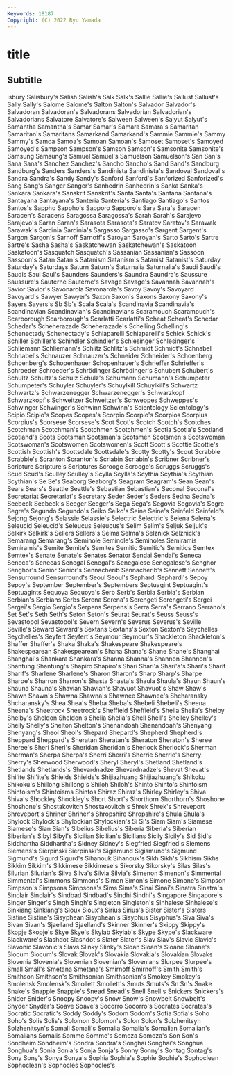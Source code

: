 ```yaml
---
Keywords: 18187
Copyright: (C) 2022 Ryu Yamada
---
```



# title

## Subtitle
isbury Salisbury's Salish Salish's Salk
Salk's Sallie Sallie's Sallust Sallust's Sally Sally's Salome Salome's Salton
Salton's Salvador Salvador's Salvadoran Salvadoran's Salvadorans Salvadorian Salvadorian's Salvadorians Salvatore
Salvatore's Salween Salween's Salyut Salyut's Samantha Samantha's Samar Samar's Samara
Samara's Samaritan Samaritan's Samaritans Samarkand Samarkand's Sammie Sammie's Sammy Sammy's
Samoa Samoa's Samoan Samoan's Samoset Samoset's Samoyed Samoyed's Sampson Sampson's
Samson Samson's Samsonite Samsonite's Samsung Samsung's Samuel Samuel's Samuelson Samuelson's
San San's Sana Sana's Sanchez Sanchez's Sancho Sancho's Sand Sand's
Sandburg Sandburg's Sanders Sanders's Sandinista Sandinista's Sandoval Sandoval's Sandra Sandra's
Sandy Sandy's Sanford Sanford's Sanforized Sanforized's Sang Sang's Sanger Sanger's
Sanhedrin Sanhedrin's Sanka Sanka's Sankara Sankara's Sanskrit Sanskrit's Santa Santa's
Santana Santana's Santayana Santayana's Santeria Santeria's Santiago Santiago's Santos Santos's
Sappho Sappho's Sapporo Sapporo's Sara Sara's Saracen Saracen's Saracens Saragossa
Saragossa's Sarah Sarah's Sarajevo Sarajevo's Saran Saran's Sarasota Sarasota's Saratov
Saratov's Sarawak Sarawak's Sardinia Sardinia's Sargasso Sargasso's Sargent Sargent's Sargon
Sargon's Sarnoff Sarnoff's Saroyan Saroyan's Sarto Sarto's Sartre Sartre's Sasha
Sasha's Saskatchewan Saskatchewan's Saskatoon Saskatoon's Sasquatch Sasquatch's Sassanian Sassanian's Sassoon
Sassoon's Satan Satan's Satanism Satanism's Satanist Satanist's Saturday Saturday's Saturdays
Saturn Saturn's Saturnalia Saturnalia's Saudi Saudi's Saudis Saul Saul's Saunders
Saunders's Saundra Saundra's Saussure Saussure's Sauterne Sauterne's Savage Savage's Savannah
Savannah's Savior Savior's Savonarola Savonarola's Savoy Savoy's Savoyard Savoyard's Sawyer
Sawyer's Saxon Saxon's Saxons Saxony Saxony's Sayers Sayers's Sb Sb's
Scala Scala's Scandinavia Scandinavia's Scandinavian Scandinavian's Scandinavians Scaramouch Scaramouch's Scarborough
Scarborough's Scarlatti Scarlatti's Scheat Scheat's Schedar Schedar's Scheherazade Scheherazade's Schelling
Schelling's Schenectady Schenectady's Schiaparelli Schiaparelli's Schick Schick's Schiller Schiller's Schindler
Schindler's Schlesinger Schlesinger's Schliemann Schliemann's Schlitz Schlitz's Schmidt Schmidt's Schnabel
Schnabel's Schnauzer Schnauzer's Schneider Schneider's Schoenberg Schoenberg's Schopenhauer Schopenhauer's Schrieffer
Schrieffer's Schroeder Schroeder's Schrödinger Schrödinger's Schubert Schubert's Schultz Schultz's Schulz
Schulz's Schumann Schumann's Schumpeter Schumpeter's Schuyler Schuyler's Schuylkill Schuylkill's Schwartz
Schwartz's Schwarzenegger Schwarzenegger's Schwarzkopf Schwarzkopf's Schweitzer Schweitzer's Schweppes Schweppes's Schwinger
Schwinger's Schwinn Schwinn's Scientology Scientology's Scipio Scipio's Scopes Scopes's Scorpio
Scorpio's Scorpios Scorpius Scorpius's Scorsese Scorsese's Scot Scot's Scotch Scotch's
Scotches Scotchman Scotchman's Scotchmen Scotchmen's Scotia Scotia's Scotland Scotland's Scots
Scotsman Scotsman's Scotsmen Scotsmen's Scotswoman Scotswoman's Scotswomen Scotswomen's Scott Scott's
Scottie Scottie's Scottish Scottish's Scottsdale Scottsdale's Scotty Scotty's Scout Scrabble
Scrabble's Scranton Scranton's Scriabin Scriabin's Scribner Scribner's Scripture Scripture's Scriptures
Scrooge Scrooge's Scruggs Scruggs's Scud Scud's Sculley Sculley's Scylla Scylla's
Scythia Scythia's Scythian Scythian's Se Se's Seaborg Seaborg's Seagram Seagram's
Sean Sean's Sears Sears's Seattle Seattle's Sebastian Sebastian's Seconal Seconal's
Secretariat Secretariat's Secretary Seder Seder's Seders Sedna Sedna's Seebeck Seebeck's
Seeger Seeger's Sega Sega's Segovia Segovia's Segre Segre's Segundo Segundo's
Seiko Seiko's Seine Seine's Seinfeld Seinfeld's Sejong Sejong's Selassie Selassie's
Selectric Selectric's Selena Selena's Seleucid Seleucid's Seleucus Seleucus's Selim Selim's
Seljuk Seljuk's Selkirk Selkirk's Sellers Sellers's Selma Selma's Selznick Selznick's
Semarang Semarang's Seminole Seminole's Seminoles Semiramis Semiramis's Semite Semite's Semites
Semitic Semitic's Semitics Semtex Semtex's Senate Senate's Senates Senator Sendai
Sendai's Seneca Seneca's Senecas Senegal Senegal's Senegalese Senegalese's Senghor Senghor's
Senior Senior's Sennacherib Sennacherib's Sennett Sennett's Sensurround Sensurround's Seoul Seoul's
Sephardi Sephardi's Sepoy Sepoy's September September's Septembers Septuagint Septuagint's Septuagints
Sequoya Sequoya's Serb Serb's Serbia Serbia's Serbian Serbian's Serbians Serbs
Serena Serena's Serengeti Serengeti's Sergei Sergei's Sergio Sergio's Serpens Serpens's
Serra Serra's Serrano Serrano's Set Set's Seth Seth's Seton Seton's
Seurat Seurat's Seuss Seuss's Sevastopol Sevastopol's Severn Severn's Severus Severus's
Seville Seville's Seward Seward's Sextans Sextans's Sexton Sexton's Seychelles Seychelles's
Seyfert Seyfert's Seymour Seymour's Shackleton Shackleton's Shaffer Shaffer's Shaka Shaka's
Shakespeare Shakespeare's Shakespearean Shakespearean's Shana Shana's Shane Shane's Shanghai Shanghai's
Shankara Shankara's Shanna Shanna's Shannon Shannon's Shantung Shantung's Shapiro Shapiro's
Shari Shari'a Shari'a's Shari's Sharif Sharif's Sharlene Sharlene's Sharon Sharon's
Sharp Sharp's Sharpe Sharpe's Sharron Sharron's Shasta Shasta's Shaula Shaula's
Shaun Shaun's Shauna Shauna's Shavian Shavian's Shavuot Shavuot's Shaw Shaw's
Shawn Shawn's Shawna Shawna's Shawnee Shawnee's Shcharansky Shcharansky's Shea Shea's
Sheba Sheba's Shebeli Shebeli's Sheena Sheena's Sheetrock Sheetrock's Sheffield Sheffield's
Sheila Sheila's Shelby Shelby's Sheldon Sheldon's Shelia Shelia's Shell Shell's
Shelley Shelley's Shelly Shelly's Shelton Shelton's Shenandoah Shenandoah's Shenyang Shenyang's
Sheol Sheol's Shepard Shepard's Shepherd Shepherd's Sheppard Sheppard's Sheratan Sheratan's
Sheraton Sheraton's Sheree Sheree's Sheri Sheri's Sheridan Sheridan's Sherlock Sherlock's
Sherman Sherman's Sherpa Sherpa's Sherri Sherri's Sherrie Sherrie's Sherry Sherry's
Sherwood Sherwood's Sheryl Sheryl's Shetland Shetland's Shetlands Shetlands's Shevardnadze Shevardnadze's
Shevat Shevat's Shi'ite Shi'ite's Shields Shields's Shijiazhuang Shijiazhuang's Shikoku Shikoku's
Shillong Shillong's Shiloh Shiloh's Shinto Shinto's Shintoism Shintoism's Shintoisms Shintos
Shiraz Shiraz's Shirley Shirley's Shiva Shiva's Shockley Shockley's Short Short's
Shorthorn Shorthorn's Shoshone Shoshone's Shostakovitch Shostakovitch's Shrek Shrek's Shreveport Shreveport's
Shriner Shriner's Shropshire Shropshire's Shula Shula's Shylock Shylock's Shylockian Shylockian's
Si Si's Siam Siam's Siamese Siamese's Sian Sian's Sibelius Sibelius's
Siberia Siberia's Siberian Siberian's Sibyl Sibyl's Sicilian Sicilian's Sicilians Sicily
Sicily's Sid Sid's Siddhartha Siddhartha's Sidney Sidney's Siegfried Siegfried's Siemens
Siemens's Sierpinski Sierpinski's Sigismund Sigismund's Sigmund Sigmund's Sigurd Sigurd's Sihanouk
Sihanouk's Sikh Sikh's Sikhism Sikhs Sikkim Sikkim's Sikkimese Sikkimese's Sikorsky
Sikorsky's Silas Silas's Silurian Silurian's Silva Silva's Silvia Silvia's Simenon
Simenon's Simmental Simmental's Simmons Simmons's Simon Simon's Simone Simone's Simpson
Simpson's Simpsons Simpsons's Sims Sims's Sinai Sinai's Sinatra Sinatra's Sinclair
Sinclair's Sindbad Sindbad's Sindhi Sindhi's Singapore Singapore's Singer Singer's Singh
Singh's Singleton Singleton's Sinhalese Sinhalese's Sinkiang Sinkiang's Sioux Sioux's Sirius
Sirius's Sister Sister's Sisters Sistine Sistine's Sisyphean Sisyphean's Sisyphus Sisyphus's
Siva Siva's Sivan Sivan's Sjaelland Sjaelland's Skinner Skinner's Skippy Skippy's
Skopje Skopje's Skye Skye's Skylab Skylab's Skype Skype's Slackware Slackware's
Slashdot Slashdot's Slater Slater's Slav Slav's Slavic Slavic's Slavonic Slavonic's
Slavs Slinky Slinky's Sloan Sloan's Sloane Sloane's Slocum Slocum's Slovak
Slovak's Slovakia Slovakia's Slovakian Slovaks Slovenia Slovenia's Slovenian Slovenian's Slovenians
Slurpee Slurpee's Small Small's Smetana Smetana's Smirnoff Smirnoff's Smith Smith's
Smithson Smithson's Smithsonian Smithsonian's Smokey Smokey's Smolensk Smolensk's Smollett Smollett's
Smuts Smuts's Sn Sn's Snake Snake's Snapple Snapple's Snead Snead's
Snell Snell's Snickers Snickers's Snider Snider's Snoopy Snoopy's Snow Snow's
Snowbelt Snowbelt's Snyder Snyder's Soave Soave's Socorro Socorro's Socrates Socrates's
Socratic Socratic's Soddy Soddy's Sodom Sodom's Sofia Sofia's Soho Soho's
Solis Solis's Solomon Solomon's Solon Solon's Solzhenitsyn Solzhenitsyn's Somali Somali's
Somalia Somalia's Somalian Somalian's Somalians Somalis Somme Somme's Somoza Somoza's
Son Son's Sondheim Sondheim's Sondra Sondra's Songhai Songhai's Songhua Songhua's
Sonia Sonia's Sonja Sonja's Sonny Sonny's Sontag Sontag's Sony Sony's
Sonya Sonya's Sophia Sophia's Sophie Sophie's Sophoclean Sophoclean's Sophocles Sophocles's
